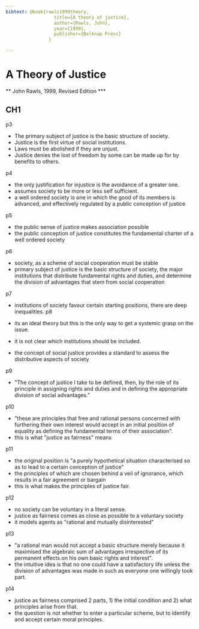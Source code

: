 ```yaml
---
bibtext: @book{rawls1999theory,
				  title={A theory of justice},
				  author={Rawls, John},
				  year={1999},
				  publisher={Belknap Press}
				}

---
```


# A Theory of Justice

** John Rawls, 1999, Revised Edition ***

## CH1

p3

- The primary subject of justice is the basic structure of society. 
- Justice is the first virtue of social institutions. 
- Laws must be abolished if they are unjust.
- Justice denies the lost of freedom by some can be made up for by benefits to others.

p4 

- the only justification for injustice is the avoidance of a greater one.
- assumes society to be more or less self sufficient.
- a well ordered society is one in which the good of its members is advanced, and effectively regulated by a public conception of justice

p5

- the public sense of justice makes association possible
- the public conception of justice constitutes the fundamental charter of a well ordered society

p6

- society, as a scheme of social cooperation must be stable
- primary subject of justice is the basic structure of society, the major institutions that distribute fundamental rights and duties, and determine the division of advantages that stem from social cooperation

p7

- institutions of society favour certain starting positions, there are deep inequalities.
p8

- its an ideal theory but this is the only way to get a systemic grasp on the issue.
- it is not clear which institutions should be included.
- the concept of social justice provides a standard to assess the distributive aspects of society

p9

- "The concept of justice I take to be defined, then, by the role of its principle in assigning rights and duties and in defining the appropriate division of social advantages." 

p10 

- "these are principles that free and rational persons concerned with furthering their own interest would accept in an initial position of equality as defining the fundamental terms of their association".
- this is what "justice as fairness" means

p11

- the original position is "a purely hypothetical situation characterised so as to lead to a certain conception of justice"
- the principles of which are chosen behind a veil of ignorance, which results in a fair agreement or bargain
- this is what makes the principles of justice fair.

p12

- no society can be voluntary in a literal sense.
- justice as fairness comes as close as possible to a voluntary society
- it models agents as "rational and mutually disinterested"

p13

- "a rational man would not accept a basic structure merely because it maximised the algebraic sum of advantages irrespective of its permanent effects on his own basic rights and interest".
- the intuitive idea is that no one could have a satisfactory life unless the division of advantages was made in such as everyone one willingly took part.

p14

- justice as fairness comprised 2 parts, 1) the initial condition and 2) what principles arise from that.
- the question is not whether to enter a particular scheme, but to identify and accept certain moral principles.


